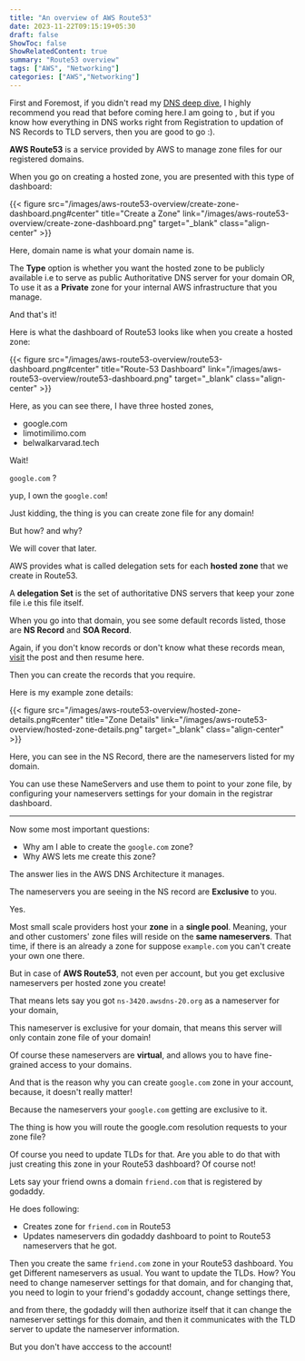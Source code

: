 ```yaml
---
title: "An overview of AWS Route53"
date: 2023-11-22T09:15:19+05:30
draft: false
ShowToc: false
ShowRelatedContent: true
summary: "Route53 overview"
tags: ["AWS", "Networking"]
categories: ["AWS","Networking"]
---
```


First and Foremost, if you didn't read my [DNS deep dive](https://belwalkarvarad.tech/posts/dns-deep-dive/),
I highly recommend you read that before coming here.I am going to , but if you know how everything in DNS works right from Registration to updation of NS Records to TLD servers, then you are good to go :).

**AWS Route53** is a service provided by AWS to manage zone files for our registered domains.

When you go on creating a hosted zone, you are presented with this type of dashboard:


{{< figure src="/images/aws-route53-overview/create-zone-dashboard.png#center" title="Create a Zone" link="/images/aws-route53-overview/create-zone-dashboard.png" target="_blank" class="align-center" >}}

Here, domain name is what your domain name is.

The **Type** option is whether you want the hosted zone to be publicly available i.e to serve as public Authoritative DNS server for your domain OR,
To use it as a **Private** zone for your internal AWS infrastructure that you manage.

And that's it!


Here is what the dashboard of Route53 looks like when you create a hosted zone:

{{< figure src="/images/aws-route53-overview/route53-dashboard.png#center" title="Route-53 Dashboard" link="/images/aws-route53-overview/route53-dashboard.png" target="_blank" class="align-center" >}}

Here, as you can see there, I have three hosted zones,
- google.com
- limotimilimo.com
- belwalkarvarad.tech

Wait!

`google.com` ?

yup, I own the `google.com`!

Just kidding, the thing is you can create zone file for any domain!

But how? and why?

We will cover that later.

AWS provides what is called delegation sets for each **hosted zone** that we create in Route53.

A **delegation Set** is the set of authoritative DNS servers that keep your zone file i.e this file itself.

When you go into that domain, you see some default records listed, those are **NS Record** and **SOA Record**.

Again, if you don't know records or don't know what these records mean, [visit](https://belwalkarvarad.tech/posts/dns-deep-dive/) the post and then resume here.

Then you can create the records that you require.

Here is my example zone details:

{{< figure src="/images/aws-route53-overview/hosted-zone-details.png#center" title="Zone Details" link="/images/aws-route53-overview/hosted-zone-details.png" target="_blank" class="align-center" >}}

Here, you can see in the NS Record, there are the nameservers listed for my domain.

You can use these NameServers and use them to point to your zone file, by configuring your nameservers settings for your domain in the registrar dashboard.

___

Now some most important questions:

- Why am I able to create the `google.com` zone?
- Why AWS lets me create this zone?

The answer lies in the AWS DNS Architecture it manages. 

The nameservers you are seeing in the NS record are **Exclusive** to you.

Yes.

Most small scale providers host your **zone** in a **single pool**.
Meaning,
your and other customers' zone files will reside on the **same nameservers**.
That time, if there is an already a zone for suppose `example.com` you can't create your own one there.

But in case of **AWS Route53**, not even per account, but you get exclusive nameservers per hosted zone you create!

That means lets say you got `ns-3420.awsdns-20.org` as a nameserver for your domain,

This nameserver is exclusive for your domain, that means this server will only contain zone file of your domain!

Of course these nameservers are **virtual**, and allows you to have fine-grained access to your domains.

And that is the reason why you can create `google.com` zone in your account, because,
it doesn't really matter!

Because the nameservers your `google.com` getting are exclusive to it.

The thing is how you will route the google.com resolution requests to your zone file?

Of course you need to update TLDs for that.
Are you able to do that with just creating this zone in your Route53 dashboard?
Of course not!

Lets say your friend owns a domain `friend.com` that is registered by godaddy.

He does following:
- Creates zone for `friend.com` in Route53
- Updates nameservers din godaddy dashboard to point to Route53 nameservers that he got.

Then you create the same `friend.com` zone in your Route53 dashboard.
You get Different nameservers as usual.
You want to update the TLDs.
How?
You need to change nameserver settings for that domain, and for changing that, you need to login to your friend's godaddy account, change settings there,

and from there, the godaddy will then authorize itself that it can change the nameserver settings for this domain, and then it communicates with the TLD server to update the nameserver information.

But you don't have acccess to the account!




